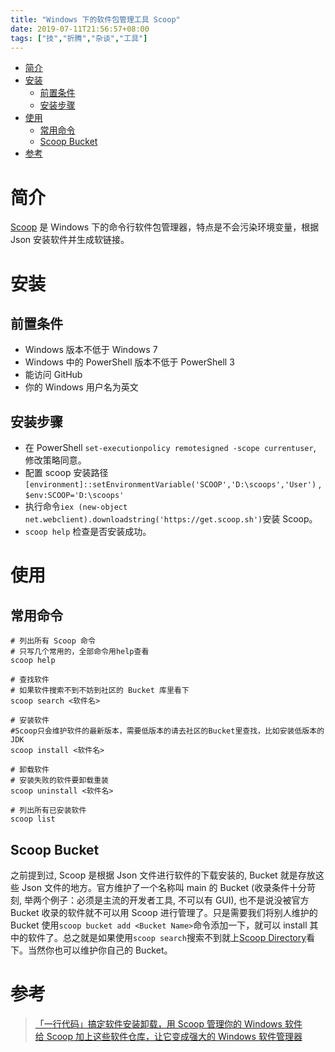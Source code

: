 ```yaml
---
title: "Windows 下的软件包管理工具 Scoop"
date: 2019-07-11T21:56:57+08:00
tags: ["技","折腾","杂谈","工具"]
---
```


<!-- vim-markdown-toc GitLab -->

* [简介](#简介)
* [安装](#安装)
  * [前置条件](#前置条件)
  * [安装步骤](#安装步骤)
* [使用](#使用)
  * [常用命令](#常用命令)
  * [Scoop Bucket](#scoop-bucket)
* [参考](#参考)

<!-- vim-markdown-toc -->

# 简介

[Scoop](https://scoop.sh/) 是 Windows 下的命令行软件包管理器，特点是不会污染环境变量，根据 Json 安装软件并生成软链接。

# 安装

## 前置条件

- Windows 版本不低于 Windows 7
- Windows 中的 PowerShell 版本不低于 PowerShell 3
- 能访问 GitHub
- 你的 Windows 用户名为英文

## 安装步骤

- 在 PowerShell `set-executionpolicy remotesigned -scope currentuser`, 修改策略同意。
- 配置 scoop 安装路径 `[environment]::setEnvironmentVariable('SCOOP','D:\scoops','User')` , `$env:SCOOP='D:\scoops'`
- 执行命令`iex (new-object net.webclient).downloadstring('https://get.scoop.sh')`安装 Scoop。
- `scoop help` 检查是否安装成功。

# 使用

## 常用命令

```
# 列出所有 Scoop 命令
# 只写几个常用的，全部命令用help查看
scoop help

# 查找软件
# 如果软件搜索不到不妨到社区的 Bucket 库里看下
scoop search <软件名>

# 安装软件
#Scoop只会维护软件的最新版本，需要低版本的请去社区的Bucket里查找，比如安装低版本的JDK
scoop install <软件名>

# 卸载软件
# 安装失败的软件要卸载重装
scoop uninstall <软件名>

# 列出所有已安装软件
scoop list
```

## Scoop Bucket

之前提到过, Scoop 是根据 Json 文件进行软件的下载安装的, Bucket 就是存放这些 Json 文件的地方。官方维护了一个名称叫 main 的 Bucket (收录条件十分苛刻, 举两个例子：必须是主流的开发者工具, 不可以有 GUI), 也不是说没被官方 Bucket 收录的软件就不可以用 Scoop 进行管理了。只是需要我们将别人维护的 Bucket 使用`scoop bucket add <Bucket Name>`命令添加一下，就可以 install 其中的软件了。总之就是如果使用`scoop search`搜索不到就上[Scoop Directory](https://github.com/rasa/scoop-directory/blob/master/by-score.md)看下。当然你也可以维护你自己的 Bucket。

# 参考

> [「一行代码」搞定软件安装卸载，用 Scoop 管理你的 Windows 软件](https://sspai.com/post/52496)  
> [给 Scoop 加上这些软件仓库，让它变成强大的 Windows 软件管理器](https://sspai.com/post/52710)
